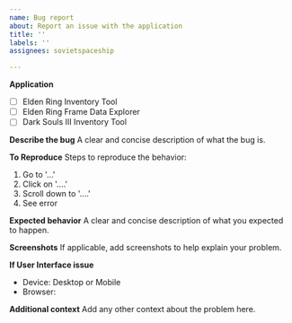 ```yaml
---
name: Bug report
about: Report an issue with the application
title: ''
labels: ''
assignees: sovietspaceship

---
```


**Application**
* [ ] Elden Ring Inventory Tool
* [ ] Elden Ring Frame Data Explorer
* [ ] Dark Souls III Inventory Tool

**Describe the bug**
A clear and concise description of what the bug is.

**To Reproduce**
Steps to reproduce the behavior:
1. Go to '...'
2. Click on '....'
3. Scroll down to '....'
4. See error

**Expected behavior**
A clear and concise description of what you expected to happen.

**Screenshots**
If applicable, add screenshots to help explain your problem.

**If User Interface issue**
* Device: Desktop or Mobile
* Browser: 

**Additional context**
Add any other context about the problem here.
